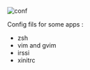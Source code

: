 ![conf](http://gniii.org/img/conf.png)

Config fils for some apps :
- zsh
- vim and gvim
- irssi
- xinitrc 

